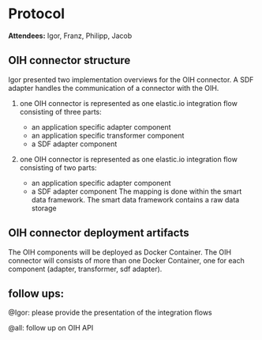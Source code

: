 # Protocol

**Attendees:** Igor, Franz, Philipp, Jacob

## OIH connector structure
Igor presented two implementation overviews for the OIH connector. A SDF adapter handles the communication of a connector with the OIH.
1. one OIH connector is represented as one elastic.io integration flow consisting of three parts:
	- an application specific adapter component
	- an application specific transformer component
	- a SDF adapter component
	
2. one OIH connector is represented as one elastic.io integration flow consisting of two parts:
	- an application specific adapter component
	- a SDF adapter component
	The mapping is done within the smart data framework. The smart data framework contains a raw data storage

## OIH connector deployment artifacts
The OIH components will be deployed as Docker Container. The OIH connector will consists of more than one Docker Container, one for each component (adapter, transformer, sdf adapter). 
	
## follow ups:
@Igor: please provide the presentation of the integration flows

@all: follow up on OIH API
